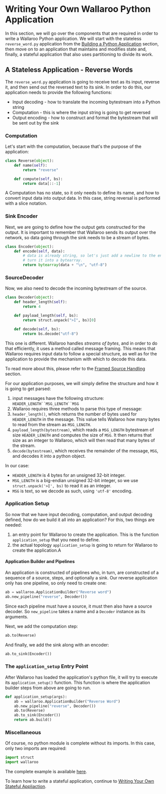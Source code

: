 # Writing Your Own Wallaroo Python Application

In this section, we will go over the components that are required in order to write a Wallaroo Python application. We will start with the stateless `reverse_word.py` application from the [Building a Python Application](building.md) section, then move on to an application that maintains and modifies state and, finally, a stateful application that also uses partitioning to divide its work.

## A Stateless Application - Reverse Words

The `reverse_word.py` application is going to receive text as its input, reverse it, and then send out the reversed text to its sink. In order to do this, our application needs to provide the following functions:  

* Input decoding - how to translate the incoming bytestream into a Python string
* Computation - this is where the input string is going to get reversed
* Output encoding - how to construct and format the bytestream that will be sent out by the sink

### Computation

Let's start with the computation, because that's the purpose of the application:

```python
class Reverse(object):
    def name(self):
        return "reverse"

    def compute(self, bs):
        return data[::-1]
```

A Computation has no state, so it only needs to define its name, and how to convert input data into output data. In this case, string reversal is performed with a slice notation.

### Sink Encoder

Next, we are going to define how the output gets constructed for the output. It is important to remember that Wallaroo sends its output over the network, so data going through the sink needs to be a stream of bytes.

```python
class Encoder(object):
    def encode(self, data):
        # data is already string, so let's just add a newline to the end and
        # turn it into a bytearray.
        return bytearray(data + "\n", "utf-8")
```

### SourceDecoder

Now, we also need to decode the incoming bytestream of the source.

```python
class Decoder(object):
    def header_length(self):
        return 4

    def payload_length(self, bs):
        return struct.unpack(">I", bs)[0]

    def decode(self, bs):
        return bs.decode("utf-8")
```

This one is different. Wallaroo handles _streams of bytes_, and in order to do that efficiently, it uses a method called message framing. This means that Wallaroo requires input data to follow a special structure, as well as for the application to provide the mechanism with which to decode this data.

To read more about this, please refer to the [Framed Source Handling](/intro/framed-source-handling.md) section.

For our application purposes, we will simply define the structure and how it is going to get parsed:  

1. input messages have the following structure: `HEADER_LENGTH``MSG_LENGTH``MSG`
1. Wallaroo requires three methods to parse this type of message:
  1. `header_length()`, which returns the number of bytes used for `HEADER_LENGTH` in the message. This value tells Wallaroo how many bytes to read from the stream as `MSG_LENGTH`.
  1. `payload_length(bytestream)`, which reads a `MSG_LENGTH` bytestream of size `HEADER_LENGTH` and computes the size of `MSG`. It then returns that size as an integer to Wallaroo, which will then read that many bytes of the stream.
  1. `decode(bytestream)`, which receives the remainder of the message, `MSG`, and decodes it into a python object.

In our case:

* `HEADER_LENGTH` is 4 bytes for an unsigned 32-bit integer.
* `MSG_LENGTH` is a big-endian unsigned 32-bit integer, so we use `struct.unpack('>I', bs)` to read it as an integer.
* `MSG` is text, so we decode as such, using `'utf-8'` encoding.

### Application Setup

So now that we have input decoding, computation, and output decoding defined, how do we build it all into an application?
For this, two things are needed:  
1. an entry point for Wallaroo to create the application. This is the function `application_setup` that you need to define.
1. the actual topology `application_setup` is going to return for Wallaroo to create the application.A

#### Application Builder and Pipelines

An application is constructed of pipelines who, in turn, are constructed of a sequence of a source, steps, and optionally a sink. Our reverse application only has one pipeline, so only need to create one:

```python
ab = wallaroo.ApplicationBuilder("Reverse word")
ab.new_pipeline("reverse", Decoder())
```

Since each pipeline must have a source, it must then also have a source decoder. So `new_pipeline` takes a name and a `Decoder` instance as its arguments.

Next, we add the computation step:
```python
ab.to(Reverse)
```

And finally, we add the sink along with an encoder:
```python
ab.to_sink(Encoder())
```

### The `application_setup` Entry Point

After Wallaroo has loaded the application's python file, it will try to execute its `application_setup()` function. This function is where the application builder steps from above are going to run.

```python
def application_setup(args):
    ab = wallaroo.ApplicationBuilder("Reverse Word")
    ab.new_pipeline("reverse", Decoder())
    ab.to(Reverse)
    ab.to_sink(Encoder())
    return ab.build()
```

### Miscellaneous

Of course, no python module is complete without its imports. In this case, only two imports are required:

```python
import struct
import wallaroo
```

The complete example is available [here](https://github.com/Sendence/wallaroo-documentation/tree/master/examples/reverse-python).

To learn how to write a stateful application, continue to [Writing Your Own Stateful Appliaction](writing-your-own-stateful-application.md).
